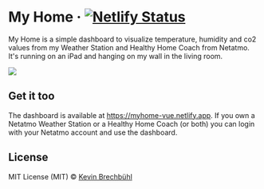 # My Home &middot; [![Netlify Status](https://api.netlify.com/api/v1/badges/64f983f2-6e50-4457-8381-3f9885694c6a/deploy-status)](https://app.netlify.com/sites/myhome-vue/deploys)

My Home is a simple dashboard to visualize temperature, humidity and co2 values
from my Weather Station and Healthy Home Coach from Netatmo. It's running on an
iPad and hanging on my wall in the living room.

![](screenshot.png)

## Get it too

The dashboard is available at https://myhome-vue.netlify.app. If you own a Netatmo
Weather Station or a Healthy Home Coach (or both) you can login with your
Netatmo account and use the dashboard.

## License

MIT License (MIT) &copy; [Kevin Brechbühl](https://github.com/kevinbrechbuehl)
